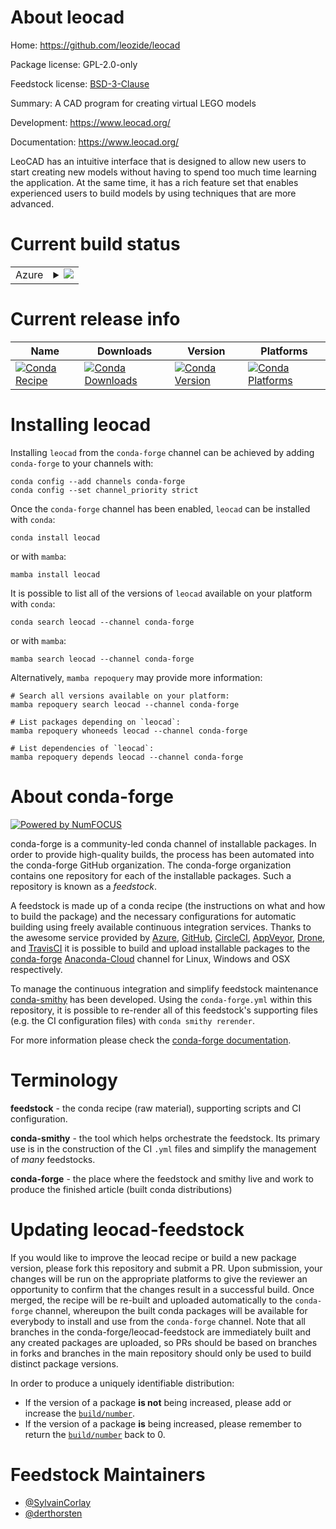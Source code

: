 About leocad
============

Home: https://github.com/leozide/leocad

Package license: GPL-2.0-only

Feedstock license: [BSD-3-Clause](https://github.com/conda-forge/leocad-feedstock/blob/main/LICENSE.txt)

Summary: A CAD program for creating virtual LEGO models

Development: https://www.leocad.org/

Documentation: https://www.leocad.org/

LeoCAD has an intuitive interface that is designed to allow
new users to start creating new models without having to spend
too much time learning the application.
At the same time, it has a rich feature set that
enables experienced users to build models by using
techniques that are more advanced.


Current build status
====================


<table>
    
  <tr>
    <td>Azure</td>
    <td>
      <details>
        <summary>
          <a href="https://dev.azure.com/conda-forge/feedstock-builds/_build/latest?definitionId=18696&branchName=main">
            <img src="https://dev.azure.com/conda-forge/feedstock-builds/_apis/build/status/leocad-feedstock?branchName=main">
          </a>
        </summary>
        <table>
          <thead><tr><th>Variant</th><th>Status</th></tr></thead>
          <tbody><tr>
              <td>linux_64</td>
              <td>
                <a href="https://dev.azure.com/conda-forge/feedstock-builds/_build/latest?definitionId=18696&branchName=main">
                  <img src="https://dev.azure.com/conda-forge/feedstock-builds/_apis/build/status/leocad-feedstock?branchName=main&jobName=linux&configuration=linux%20linux_64_" alt="variant">
                </a>
              </td>
            </tr>
          </tbody>
        </table>
      </details>
    </td>
  </tr>
</table>

Current release info
====================

| Name | Downloads | Version | Platforms |
| --- | --- | --- | --- |
| [![Conda Recipe](https://img.shields.io/badge/recipe-leocad-green.svg)](https://anaconda.org/conda-forge/leocad) | [![Conda Downloads](https://img.shields.io/conda/dn/conda-forge/leocad.svg)](https://anaconda.org/conda-forge/leocad) | [![Conda Version](https://img.shields.io/conda/vn/conda-forge/leocad.svg)](https://anaconda.org/conda-forge/leocad) | [![Conda Platforms](https://img.shields.io/conda/pn/conda-forge/leocad.svg)](https://anaconda.org/conda-forge/leocad) |

Installing leocad
=================

Installing `leocad` from the `conda-forge` channel can be achieved by adding `conda-forge` to your channels with:

```
conda config --add channels conda-forge
conda config --set channel_priority strict
```

Once the `conda-forge` channel has been enabled, `leocad` can be installed with `conda`:

```
conda install leocad
```

or with `mamba`:

```
mamba install leocad
```

It is possible to list all of the versions of `leocad` available on your platform with `conda`:

```
conda search leocad --channel conda-forge
```

or with `mamba`:

```
mamba search leocad --channel conda-forge
```

Alternatively, `mamba repoquery` may provide more information:

```
# Search all versions available on your platform:
mamba repoquery search leocad --channel conda-forge

# List packages depending on `leocad`:
mamba repoquery whoneeds leocad --channel conda-forge

# List dependencies of `leocad`:
mamba repoquery depends leocad --channel conda-forge
```


About conda-forge
=================

[![Powered by
NumFOCUS](https://img.shields.io/badge/powered%20by-NumFOCUS-orange.svg?style=flat&colorA=E1523D&colorB=007D8A)](https://numfocus.org)

conda-forge is a community-led conda channel of installable packages.
In order to provide high-quality builds, the process has been automated into the
conda-forge GitHub organization. The conda-forge organization contains one repository
for each of the installable packages. Such a repository is known as a *feedstock*.

A feedstock is made up of a conda recipe (the instructions on what and how to build
the package) and the necessary configurations for automatic building using freely
available continuous integration services. Thanks to the awesome service provided by
[Azure](https://azure.microsoft.com/en-us/services/devops/), [GitHub](https://github.com/),
[CircleCI](https://circleci.com/), [AppVeyor](https://www.appveyor.com/),
[Drone](https://cloud.drone.io/welcome), and [TravisCI](https://travis-ci.com/)
it is possible to build and upload installable packages to the
[conda-forge](https://anaconda.org/conda-forge) [Anaconda-Cloud](https://anaconda.org/)
channel for Linux, Windows and OSX respectively.

To manage the continuous integration and simplify feedstock maintenance
[conda-smithy](https://github.com/conda-forge/conda-smithy) has been developed.
Using the ``conda-forge.yml`` within this repository, it is possible to re-render all of
this feedstock's supporting files (e.g. the CI configuration files) with ``conda smithy rerender``.

For more information please check the [conda-forge documentation](https://conda-forge.org/docs/).

Terminology
===========

**feedstock** - the conda recipe (raw material), supporting scripts and CI configuration.

**conda-smithy** - the tool which helps orchestrate the feedstock.
                   Its primary use is in the construction of the CI ``.yml`` files
                   and simplify the management of *many* feedstocks.

**conda-forge** - the place where the feedstock and smithy live and work to
                  produce the finished article (built conda distributions)


Updating leocad-feedstock
=========================

If you would like to improve the leocad recipe or build a new
package version, please fork this repository and submit a PR. Upon submission,
your changes will be run on the appropriate platforms to give the reviewer an
opportunity to confirm that the changes result in a successful build. Once
merged, the recipe will be re-built and uploaded automatically to the
`conda-forge` channel, whereupon the built conda packages will be available for
everybody to install and use from the `conda-forge` channel.
Note that all branches in the conda-forge/leocad-feedstock are
immediately built and any created packages are uploaded, so PRs should be based
on branches in forks and branches in the main repository should only be used to
build distinct package versions.

In order to produce a uniquely identifiable distribution:
 * If the version of a package **is not** being increased, please add or increase
   the [``build/number``](https://docs.conda.io/projects/conda-build/en/latest/resources/define-metadata.html#build-number-and-string).
 * If the version of a package **is** being increased, please remember to return
   the [``build/number``](https://docs.conda.io/projects/conda-build/en/latest/resources/define-metadata.html#build-number-and-string)
   back to 0.

Feedstock Maintainers
=====================

* [@SylvainCorlay](https://github.com/SylvainCorlay/)
* [@derthorsten](https://github.com/derthorsten/)

